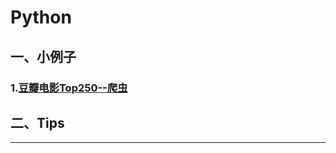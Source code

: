 # Python

##  一、小例子<br>
###    1.[豆瓣电影Top250--爬虫](https://github.com/Sun0379/Python/blob/master/Douban_Top250.py)<br>
##  二、Tips<br>
------------
